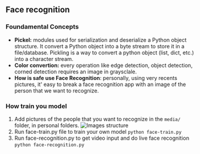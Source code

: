 ## Face recognition

### Foundamental Concepts

* **Pickel:** modules used for serialization and deserialize a Python object structure. It convert a Python object into a byte stream to store it in a file/database. Pickling is a way to convert a python object (list, dict, etc.) into a character stream. 
* **Color convertion:** every operation like edge detection, object detection, corned detection requires an image in graysclale. 
* **How is safe use Face Recognition**: personally, using very recents pictures, it' easy to break a face recognition app with an image of the person that we want to recognize. 

### How train you model

1. Add pictures of the people that you want to recognize in the ```media/``` folder, in personal folders. 
![Images structure](../tutorial_medias/train-model.png)
2. Run face-train.py file to train your own model ```python face-train.py```
3. Run face-recognition.py to get video input and do live face recognition  ``` python face-recognition.py ```

